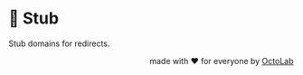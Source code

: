 # 🫥 Stub

Stub domains for redirects.

<p align="right">made with ❤️ for everyone by <a href="https://www.octolab.org/">OctoLab</a></p>

[social.preview]:   https://cdn.octolab.org/repo/stub.png
[preview.config]:   https://socialify.git.ci/octomation/stub?description=1&font=Raleway&language=1&name=1&owner=1&pattern=Circuit%20Board&theme=Light
[preview.fallback]: https://socialify.git.ci/octomation/stub/image?description=1&font=Raleway&language=1&name=1&owner=1&pattern=Circuit%20Board&theme=Light
